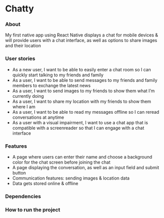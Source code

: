 # Chatty

### About
My first native app using React Native displays a chat for mobile devices & will provide users with a chat interface, as well as options to share images and their location


### User stories
- As a new user, I want to be able to easily enter a chat room so I can quickly start talking to my friends and family
- As a user, I want to be able to send messages to my friends and family members to exchange the latest news
- As a user, I want to send images to my friends to show them what I’m currently doing
- As a user, I want to share my location with my friends to show them where I am
- As a user, I want to be able to read my messages offline so I can reread conversations at anytime
- As a user with a visual impairment, I want to use a chat app that is compatible with a screenreader so that I can engage with a chat interface


### Features
- A page where users can enter their name and choose a background color for the chat screen before joining the chat
- A page displaying the conversation, as well as an input field and submit button
- Communication features: sending images & location data
- Data gets stored online & offline


### Dependencies


### How to run the project
